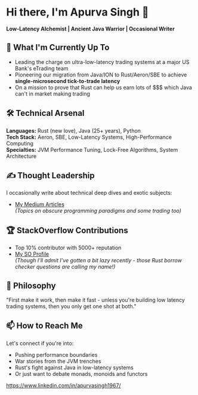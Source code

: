 # Hi there, I'm Apurva Singh 👋

**Low-Latency Alchemist | Ancient Java Warrior | Occasional Writer**

## 🔭 What I'm Currently Up To
- Leading the charge on ultra-low-latency trading systems at a major US Bank's eTrading team
- Pioneering our migration from Java/ION to Rust/Aeron/SBE to achieve **single-microsecond tick-to-trade latency**
- On a mission to prove that Rust can help us earn lots of $$$ which Java can't in market making trading

## 🛠️ Technical Arsenal
**Languages:** Rust (new love), Java (25+ years), Python  
**Tech Stack:** Aeron, SBE, Low-Latency Systems, High-Performance Computing  
**Specialties:** JVM Performance Tuning, Lock-Free Algorithms, System Architecture  

## ✍️ Thought Leadership
I occasionally write about technical deep dives and exotic subjects:
- [My Medium Articles](https://medium.com/me/stories/public)  
*(Topics on obscure programming paradigms and some trading too)*

## 🏆 StackOverflow Contributions
- Top 10% contributor with 5000+ reputation
- [My SO Profile](https://stackoverflow.com/users/3486720/apurva-singh)  
*(Though I'll admit I've gotten a bit lazy recently - those Rust borrow checker questions are calling my name!)*

## 🤔 Philosophy
"First make it work, then make it fast - unless you're building low latency trading systems, then you only get one shot at both."

## 📫 How to Reach Me
Let's connect if you're into:
- Pushing performance boundaries
- War stories from the JVM trenches
- Rust's fight against Java in low-latency systems
- Or just want to debate monads, monoids and functors

https://www.linkedin.com/in/apurvasingh1967/
